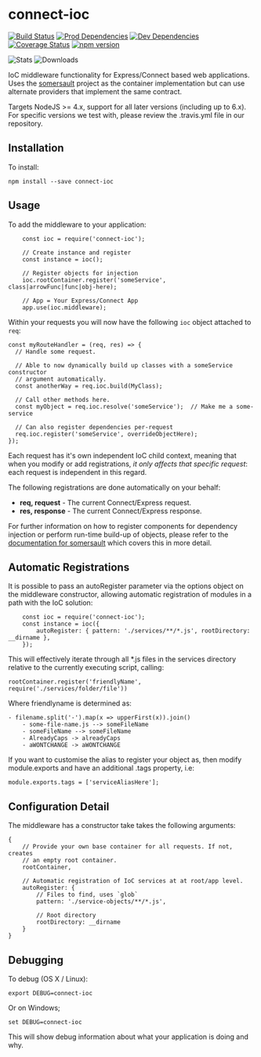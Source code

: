 # connect-ioc

[![Build Status](https://travis-ci.org/steve-gray/connect-ioc.svg?branch=master)](https://travis-ci.org/steve-gray/connect-ioc)
[![Prod Dependencies](https://david-dm.org/steve-gray/connect-ioc/status.svg)](https://david-dm.org/steve-gray/connect-ioc)
[![Dev Dependencies](https://david-dm.org/steve-gray/connect-ioc/dev-status.svg)](https://david-dm.org/steve-gray/connect-ioc#info=devDependencies)
[![Coverage Status](https://coveralls.io/repos/github/steve-gray/connect-ioc/badge.svg?branch=master)](https://coveralls.io/github/steve-gray/connect-ioc?branch=master)
[![npm version](https://badge.fury.io/js/connect-ioc.svg)](https://badge.fury.io/js/connect-ioc)

![Stats]( https://nodei.co/npm/connect-ioc.png?downloads=true&downloadRank=true&stars=true)
![Downloads](https://nodei.co/npm-dl/connect-ioc.png?height=2)

IoC middleware functionality for Express/Connect based web applications. Uses the [somersault](https://www.npmjs.com/package/somersault)
project as the container implementation but can use alternate providers that implement the same
contract. 

Targets NodeJS >= 4.x, support for all later versions (including up to 6.x). For
specific versions we test with, please review the .travis.yml file in our repository.

## Installation
To install:

    npm install --save connect-ioc

## Usage 
To add the middleware to your application:

        const ioc = require('connect-ioc');

        // Create instance and register
        const instance = ioc();

        // Register objects for injection
        ioc.rootContainer.register('someService', class|arrowFunc|func|obj-here);

        // App = Your Express/Connect App
        app.use(ioc.middleware);

Within your requests you will now have the following `ioc` object attached to `req`:

    const myRouteHandler = (req, res) => {
      // Handle some request.

      // Able to now dynamically build up classes with a someService constructor
      // argument automatically.
      const anotherWay = req.ioc.build(MyClass);

      // Call other methods here.
      const myObject = req.ioc.resolve('someService');  // Make me a some-service

      // Can also register dependencies per-request
      req.ioc.register('someService', overrideObjectHere);
    });

Each request has it's own independent IoC child context, meaning that when you modify or
add registrations, _it only affects that specific request_: each request is independent
in this regard.

The following registrations are done automatically on your behalf:

  - __req, request__ - The current Connect/Express request.
  - __res, response__ - The current Connect/Express response.

For further information on how to register components for dependency injection or perform 
run-time build-up of objects, please refer to the [documentation for somersault](https://www.npmjs.com/package/somersault)
which covers this in more detail.

## Automatic Registrations
It is possible to pass an autoRegister parameter via the options object on the middleware
constructor, allowing automatic registration of modules in a path with the IoC solution:

        const ioc = require('connect-ioc');
        const instance = ioc({
            autoRegister: { pattern: './services/**/*.js', rootDirectory: __dirname },
        });

This will effectively iterate through all *.js files in the services directory relative
to the currently executing script, calling:

    rootContainer.register('friendlyName', require('./services/folder/file'))

Where friendlyname is determined as:

    - filename.split('-').map(x => upperFirst(x)).join()
        - some-file-name.js --> someFileName
        - someFileName --> someFileName
        - AlreadyCaps -> alreadyCaps
        - aWONTCHANGE -> aWONTCHANGE

If you want to customise the alias to register your object as, then modify
module.exports and have an additional .tags property, i.e:

    module.exports.tags = ['serviceAliasHere'];

## Configuration Detail
The middleware has a constructor take takes the following arguments:

    {
        // Provide your own base container for all requests. If not, creates
        // an empty root container.
        rootContainer,

        // Automatic registration of IoC services at at root/app level.
        autoRegister: {
            // Files to find, uses `glob`
            pattern: './service-objects/**/*.js',
            
            // Root directory
            rootDirectory: __dirname
        }
    }

## Debugging
To debug (OS X / Linux):

    export DEBUG=connect-ioc

Or on Windows;

    set DEBUG=connect-ioc

This will show debug information about what your application is doing and why.
